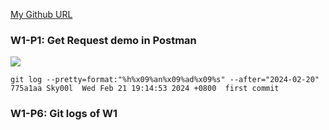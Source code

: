 [My Github URL](https://github.com/Sky00l/1112-js-1N_90.git)

### W1-P1: Get Request demo in Postman

![](w1-p1.png)

```
git log --pretty=format:"%h%x09%an%x09%ad%x09%s" --after="2024-02-20"
775a1aa Sky00l  Wed Feb 21 19:14:53 2024 +0800  first commit

```

### W1-P6: Git logs of W1

```


```
